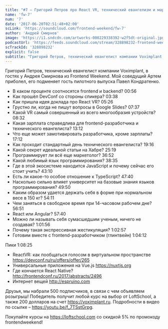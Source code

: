 ```yaml
---
title: "#7 – Григорий Петров про React VR, технический евангелизм и маркетинг"
name: 'fw-7'
num: '7'
date: '2017-06-20T02:51:48+02:00'
scLink: 'https://soundcloud.com/frontend-weekend/fw-7'
author: 'Андрей Смирнов'
image: 'https://i1.sndcdn.com/artworks-000229338392-w2f5dt-original.jpg'
podcastUrl: 'https://feeds.soundcloud.com/stream/328898232-frontend-weekend-fw-7.m4a'
scTrackId: '328898232'
explicit: false
subtitle: "Григорий Петров, технический евангелист компании Voximplant, в гостях у Андрея Смирнова из Frontend Weekend. Мой соведущий Артем приболел, его подменяет гость пилотного выпуска Павел Кондратенко."
---
```

Григорий Петров, технический евангелист компании Voximplant, в гостях у Андрея Смирнова из Frontend Weekend. Мой соведущий Артем приболел, его подменяет гость пилотного выпуска Павел Кондратенко.

- В каком проценте соотносятся frontend и backend? <timecode sec="56">00:56</timecode>
- Как прошёл DevConf со стороны спикера? <timecode sec="218">03:38</timecode>
- Как пришла идея доклада про React VR? <timecode sec="326">05:26</timecode>
- Грустно ли, когда не пишут вопросы в Google Slides? <timecode sec="457">07:37</timecode>
- Какой VR самый совершенный из всего многообразия устройств? <timecode sec="512">08:32</timecode>
- Какая зарплата справедлива для frontend-разработчика и технического евангелиста? <timecode sec="792">13:12</timecode>
- Что еще может замотивировать разработчика, кроме зарплаты? <timecode sec="1032">17:12</timecode>
- Как проходит стандартный день технического евангелиста? <timecode sec="1156">19:16</timecode>
- Какой секрет идеальной статьи на Хабре? <timecode sec="1519">25:19</timecode>
- Программирует ли всё еще маркетолог? <timecode sec="2212">36:52</timecode>
- Какой любимый язык программирования? <timecode sec="2315">38:35</timecode>
- Где в этой экосистеме находится JavaScript и почему сейчас его стоит учить? <timecode sec="2590">43:10</timecode>
- Есть ли какое-то особое отношение к TypeScript? <timecode sec="2860">47:40</timecode>
- Насколько сильно влияет университет на базовые знания языков программирования? <timecode sec="2990">49:50</timecode>
- Каким образом удается держать себя в форме при нормальном весе в 150 кг? <timecode sec="3251">54:11</timecode>
- Чем заняться в свободное время при 14-часовом рабочем дне? <timecode sec="3411">56:51</timecode>
- React или Angular? <timecode sec="3460">57:40</timecode>
- Можно ли называть себя сумасшедшим ученым, ничего не создавая? <timecode sec="3716">1:01:56</timecode>
- Почему такая экспрессивная жестикуляция? <timecode sec="3777">1:02:57</timecode>
- Готовим вместе с frontend-разработчиком (глинтвейн) <timecode sec="3852">1:04:12</timecode>

Пики <timecode sec="4105">1:08:25</timecode>
- ReactVR: как пообщаться голосом в виртуальном пространстве https://devconf.ru/ru/offers/offer/265
- Универсальные приложения на Vue.js https://nuxtjs.org
- Где кончается React Native? http://frontendconf.ru/2017/abstracts/2496
- Интернет вещей http://espruino.com

Друзья, мы набрали 500 подписчиков, в связи с чем объявляем розыгрыш! Победитель получит любой курс на выбор от LoftSchool, а также 200 долларов на счет https://voximplant.ru. Подробности в видео по ссылке – https://youtu.be/f_7TSstGrpg. 

Покупайте курсы на https://loftschool.com со скидкой 5% по промокоду frontendweekend!